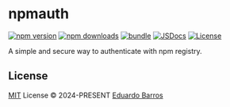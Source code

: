 # npmauth

[![npm version][npm-version-src]][npm-version-href]
[![npm downloads][npm-downloads-src]][npm-downloads-href]
[![bundle][bundle-src]][bundle-href]
[![JSDocs][jsdocs-src]][jsdocs-href]
[![License][license-src]][license-href]

A simple and secure way to authenticate with npm registry.

## License

[MIT](./LICENSE) License © 2024-PRESENT [Eduardo Barros](https://github.com/dbarjs)

<!-- Badges -->

[npm-version-src]: https://img.shields.io/npm/v/npmauth?style=flat&colorA=080f12&colorB=1fa669
[npm-version-href]: https://npmjs.com/package/npmauth
[npm-downloads-src]: https://img.shields.io/npm/dm/npmauth?style=flat&colorA=080f12&colorB=1fa669
[npm-downloads-href]: https://npmjs.com/package/npmauth
[bundle-src]: https://img.shields.io/bundlephobia/minzip/npmauth?style=flat&colorA=080f12&colorB=1fa669&label=minzip
[bundle-href]: https://bundlephobia.com/result?p=npmauth
[license-src]: https://img.shields.io/github/license/dbarjs/npmauth.svg?style=flat&colorA=080f12&colorB=1fa669
[license-href]: https://github.com/dbarjs/npmauth/blob/main/LICENSE
[jsdocs-src]: https://img.shields.io/badge/jsdocs-reference-080f12?style=flat&colorA=080f12&colorB=1fa669
[jsdocs-href]: https://www.jsdocs.io/package/npmauth
